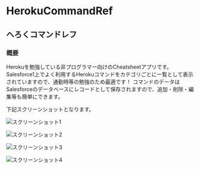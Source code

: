 HerokuCommandRef
================
## へろくコマンドレフ

### 概要
Herokuを勉強している非プログラマー向けのCheatsheetアプリです。
Salesforce1上でよく利用するHerokuコマンドをカテゴリごとに一覧として表示されていますので、通勤時等の勉強のため最適です！
コマンドのデータはSalesforceのデータベースにレコードとして保存されますので、追加・削除・編集等も簡単にできます。

下記スクリーンショットとなります。

![スクリーンショット1](/https://dl.dropboxusercontent.com/u/37986965/HerokuRef/herokuref_1.png)

![スクリーンショット2](/https://dl.dropboxusercontent.com/u/37986965/HerokuRef/herokuref_2.png)

![スクリーンショット3](/https://dl.dropboxusercontent.com/u/37986965/HerokuRef/herokuref_3.png)

![スクリーンショット4](/https://dl.dropboxusercontent.com/u/37986965/HerokuRef/herokuref_4.png)